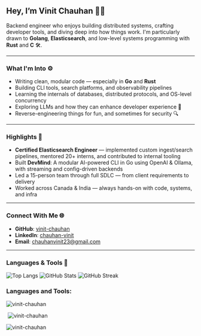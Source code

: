 ## Hey, I’m Vinit Chauhan 👨‍💻

Backend engineer who enjoys building distributed systems, crafting developer tools, and diving deep into how things work. I'm particularly drawn to **Golang**, **Elasticsearch**, and low-level systems programming with **Rust** and **C** 🛠️.

---

### What I'm Into ⚙️

- Writing clean, modular code — especially in **Go** and **Rust**
- Building CLI tools, search platforms, and observability pipelines
- Learning the internals of databases, distributed protocols, and OS-level concurrency
- Exploring LLMs and how they can enhance developer experience 🤖
- Reverse-engineering things for fun, and sometimes for security 🔍

---

### Highlights 🚀

- **Certified Elasticsearch Engineer** — implemented custom ingest/search pipelines, mentored 20+ interns, and contributed to internal tooling
- Built **DevMind**: A modular AI-powered CLI in Go using OpenAI & Ollama, with streaming and config-driven backends
- Led a 15-person team through full SDLC — from client requirements to delivery
- Worked across Canada & India — always hands-on with code, systems, and infra

---

### Connect With Me 🌐

- **GitHub**: [vinit-chauhan](https://github.com/vinit-chauhan)
- **LinkedIn**: [chauhan-vinit](https://linkedin.com/in/chauhan-vinit)
- **Email**: chauhanvinit23@gmail.com

---

### Languages & Tools 🧰

![Top Langs](https://github-readme-stats-pppqh68oc-vinit-elastic.vercel.app/api/top-langs?username=vinit-chauhan&show_icons=true&locale=en&layout=compact)
![GitHub Stats](https://github-readme-stats-pppqh68oc-vinit-elastic.vercel.app/api?username=vinit-chauhan&show=reviews,prs_merged,prs_merged_percentage&show_icons=true)
![GitHub Streak](https://github-readme-streak-stats.herokuapp.com/?user=vinit-chauhan)

<h3 align="left">Languages and Tools:</h3>

<p><img align="center" src="https://github-readme-stats-pppqh68oc-vinit-elastic.vercel.app/api/top-langs?username=vinit-chauhan&show_icons=true&locale=en&layout=compact" alt="vinit-chauhan" /></p>

<p>&nbsp;<img src="https://github-readme-stats-pppqh68oc-vinit-elastic.vercel.app/api?username=vinit-chauhan&show=reviews,prs_merged,prs_merged_percentage&show_icons=true" alt="vinit-chauhan" /></p>

<p><img src="https://github-readme-streak-stats.herokuapp.com/?user=vinit-chauhan" alt="vinit-chauhan" /></p>
